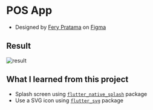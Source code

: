 # POS App

- Designed by [Fery Pratama](https://www.figma.com/@ferrtama) on [Figma](https://www.figma.com/community/file/1365326155647727549)

## Result

![result](#)

## What I learned from this project

- Splash screen using [`flutter_native_splash`](https://pub.dev/packages/flutter_native_splash) package
- Use a SVG icon using [`flutter_svg`](https://pub.dev/packages/flutter_svg) package

